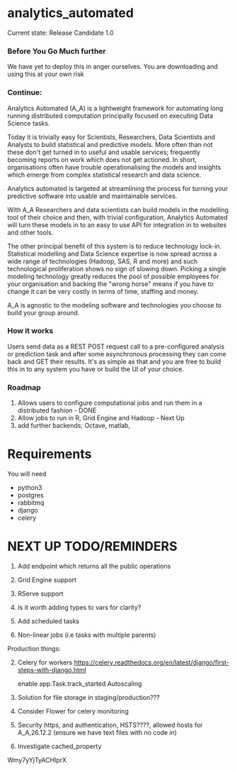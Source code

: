 # analytics_automated

Current state: Release Candidate 1.0

### Before You Go Much further

We have yet to deploy this in anger ourselves. You are downloading and using
this at your own risk

### Continue:

Analytics Automated (A_A) is a lightweight framework for automating long running
distributed computation principally focused on executing Data Science tasks.

Today it is trivially easy for Scientists, Researchers, Data Scientists and
Analysts to build statistical and predictive models. More often than not these
don't get turned in to useful and usable services; frequently becoming reports
on work which does not get actioned. In short, organisations often have trouble
operationalising the models and insights which emerge from complex statistical
research and data science.

Analytics automated is targeted at streamlining the process for turning your
predictive software into usable and maintainable services.

With A_A Researchers and data scientists can build models in the modelling tool
of their choice and then, with trivial configuration, Analytics Automated will
turn these models in to an easy to use API for integration in to websites and
other tools.

The other principal benefit of this system is to reduce technology lock-in.
Statistical modelling and Data Science expertise is now spread across a wide
range of technologies (Hadoop, SAS, R and more) and such technological
proliferation shows no sign of slowing down. Picking a single modeling
technology greatly reduces the pool of possible employees for your organisation
and backing the "wrong horse" means if you have to change it can be very costly
in terms of time, staffing and money.

A_A is agnostic to the modeling software and technologies you choose to build
your group around.

### How it works

Users send data as a REST POST request call to a pre-configured analysis or
prediction task and after some asynchronous processing they can come back and
GET their results. It's as simple as that and you are free to build this in
to any system you have or build the UI of your choice.

### Roadmap

1. Allows users to configure computational jobs and run them in a distributed
fashion  - DONE
2. Allow jobs to run in R, Grid Engine and Hadoop - Next Up
3. add further backends; Octave, matlab,

# Requirements

You will need

* python3
* postgres
* rabbitmq
* django
* celery

NEXT UP TODO/REMINDERS
======================

1. Add endpoint which returns all the public operations
2. Grid Engine support
3. RServe support

4. Is it worth adding types to vars for clarity?

5. Add scheduled tasks
6. Non-linear jobs (i.e tasks with multiple parents)

Production things:

2. Celery for workers https://celery.readthedocs.org/en/latest/django/first-steps-with-django.html

    enable app.Task.track_started
    Autoscaling

3. Solution for file storage in staging/production???
4. Consider Flower for celery monitoring
5. Security https, and authentication, HSTS????, allowed hosts for A_A,26.12.2 (ensure we have text files with no code in)
5. Investigate cached_property


Wmy7yYjTyACHIprX
